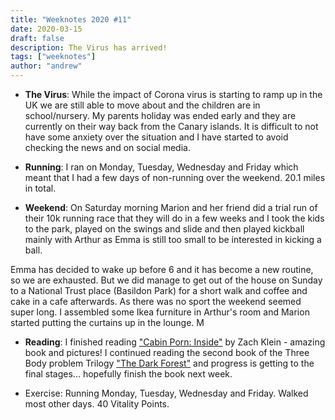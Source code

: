 ```yaml
---
title: "Weeknotes 2020 #11"
date: 2020-03-15
draft: false
description: The Virus has arrived!
tags: ["weeknotes"]
author: "andrew"
---
```


- **The Virus**: While the impact of Corona virus is starting to ramp up in the UK we are still able to move about and the children are in school/nursery. My parents holiday was ended early and they are currently on their way back from the Canary islands. It is difficult to not have some anxiety over the situation and I have started to avoid checking the news and on social media.

- **Running**: I ran on Monday, Tuesday, Wednesday and Friday which meant that I had a few days of non-running over the weekend. 20.1 miles in total.

- **Weekend**: On Saturday morning Marion and her friend did a trial run of their 10k running race that they will do in a few weeks and I took the kids to the park, played on the swings and slide and then played kickball mainly with Arthur as Emma is still too small to be interested in kicking a ball.

Emma has decided to wake up before 6 and it has become a new routine, so we are exhausted. But we did manage to get out of the house on Sunday to a National Trust place (Basildon Park) for a short walk and coffee and cake in a cafe afterwards. As there was no sport the weekend seemed super long. I assembled some Ikea furniture in Arthur's room and Marion started putting the curtains up in the lounge. M

- **Reading**: I finished reading ["Cabin Porn: Inside"](https://www.amazon.co.uk/Cabin-Porn-Inside-Zach-Klein/dp/0241388546) by Zach Klein - amazing book and pictures! I continued reading the second book of the Three Body problem Trilogy ["The Dark Forest"](https://www.goodreads.com/book/show/23168817-the-dark-forest) and progress is getting to the final stages... hopefully finish the book next week.

- Exercise: Running Monday, Tuesday, Wednesday and Friday. Walked most other days. 40 Vitality Points.
